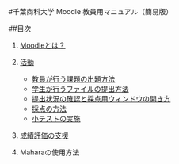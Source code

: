 #千葉商科大学 Moodle 教員用マニュアル（簡易版）##目次1. [Moodleとは？](aboutMoodle/aboutMoodle.md)1. [活動](activity/activity.md)	* [教員が行う課題の出題方法](activity/activity.md#proposingQuestion)	* [学生が行うファイルの提出方法](activity/activity.md#fileUpload)	* [提出状況の確認と採点用ウィンドウの開き方](activity/activity.md#fileUpload)	* [採点の方法](activity/activity.md#fileUpload)
	* [小テストの実施](activity/activity.md#fileUpload)1. [成績評価の支援](supportGradeEvaluation.md/)
1. Maharaの使用方法